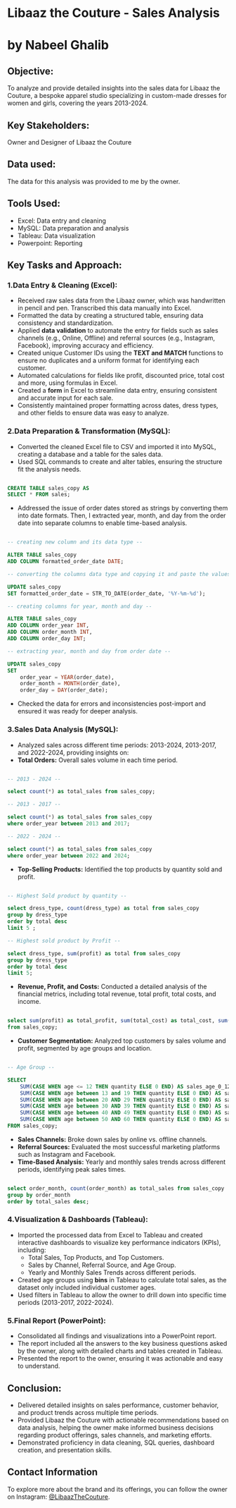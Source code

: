 # **Libaaz the Couture - Sales Analysis**
# by Nabeel Ghalib


## Objective:

To analyze and provide detailed insights into the sales data for Libaaz the Couture, a bespoke apparel studio specializing in custom-made dresses for women and girls, covering the years 2013-2024.


## Key Stakeholders:

Owner and Designer of Libaaz the Couture


## Data used:

The data for this analysis was provided to me by the owner.


## Tools Used:

- Excel: Data entry and cleaning
- MySQL: Data preparation and analysis
- Tableau: Data visualization
- Powerpoint: Reporting


## Key Tasks and Approach:

### 1.Data Entry & Cleaning (Excel):

- Received raw sales data from the Libaaz owner, which was handwritten in pencil and pen. Transcribed this data manually into Excel.
- Formatted the data by creating a structured table, ensuring data consistency and standardization.
- Applied **data validation** to automate the entry for fields such as sales channels (e.g., Online, Offline) and referral sources (e.g., Instagram, Facebook), improving accuracy and efficiency.
- Created unique Customer IDs using the **TEXT and MATCH** functions to ensure no duplicates and a uniform format for identifying each customer.
- Automated calculations for fields like profit, discounted price, total cost and more, using formulas in Excel.
- Created a **form** in Excel to streamline data entry, ensuring consistent and accurate input for each sale.
- Consistently maintained proper formatting across dates, dress types, and other fields to ensure data was easy to analyze.

### 2.Data Preparation & Transformation (MySQL):

- Converted the cleaned Excel file to CSV and imported it into MySQL, creating a database and a table for the sales data.
- Used SQL commands to create and alter tables, ensuring the structure fit the analysis needs.

```sql

CREATE TABLE sales_copy AS
SELECT * FROM sales;

```
- Addressed the issue of order dates stored as strings by converting them into date formats. Then, I extracted year, month, and day from the order date into separate columns to enable time-based analysis.

```sql

-- creating new column and its data type --

ALTER TABLE sales_copy
ADD COLUMN formatted_order_date DATE;

-- converting the columns data type and copying it and paste the values the newly created columns --

UPDATE sales_copy
SET formatted_order_date = STR_TO_DATE(order_date, '%Y-%m-%d');

-- creating columns for year, month and day --

ALTER TABLE sales_copy
ADD COLUMN order_year INT,
ADD COLUMN order_month INT,
ADD COLUMN order_day INT;

-- extracting year, month and day from order date --

UPDATE sales_copy
SET 
    order_year = YEAR(order_date),
    order_month = MONTH(order_date),
    order_day = DAY(order_date);

```

- Checked the data for errors and inconsistencies post-import and ensured it was ready for deeper analysis.

 
### 3.Sales Data Analysis (MySQL):

- Analyzed sales across different time periods: 2013-2024, 2013-2017, and 2022-2024, providing insights on:
- **Total Orders:** Overall sales volume in each time period.

```sql

-- 2013 - 2024 --

select count(*) as total_sales from sales_copy;

-- 2013 - 2017 --

select count(*) as total_sales from sales_copy
where order_year between 2013 and 2017;

-- 2022 - 2024 --

select count(*) as total_sales from sales_copy
where order_year between 2022 and 2024;

```

- **Top-Selling Products:** Identified the top products by quantity sold and profit.


```sql

-- Highest Sold product by quantity --

select dress_type, count(dress_type) as total from sales_copy 
group by dress_type
order by total desc
limit 5 ;

-- Highest sold product by Profit --

select dress_type, sum(profit) as total from sales_copy 
group by dress_type
order by total desc
limit 5;

```
- **Revenue, Profit, and Costs:** Conducted a detailed analysis of the financial metrics, including total revenue, total profit, total costs, and income.

```sql

select sum(profit) as total_profit, sum(total_cost) as total_cost, sum(discounted_price) as total_revenue, sum(income) as total_income
from sales_copy;

```
- **Customer Segmentation:** Analyzed top customers by sales volume and profit, segmented by age groups and location.

```sql

-- Age Group --

SELECT
    SUM(CASE WHEN age <= 12 THEN quantity ELSE 0 END) AS sales_age_0_12,
    SUM(CASE WHEN age between 13 and 19 THEN quantity ELSE 0 END) AS sales_age_13_19,
    SUM(CASE WHEN age between 20 AND 29 THEN quantity ELSE 0 END) AS sales_age_20_29,
    SUM(CASE WHEN age between 30 AND 39 THEN quantity ELSE 0 END) AS sales_age_30_39,
    SUM(CASE WHEN age between 40 AND 49 THEN quantity ELSE 0 END) AS sales_age_40_49,
    SUM(CASE WHEN age between 50 AND 60 THEN quantity ELSE 0 END) AS sales_age_50_60
FROM sales_copy;

```

- **Sales Channels:** Broke down sales by online vs. offline channels.
- **Referral Sources:** Evaluated the most successful marketing platforms such as Instagram and Facebook.
- **Time-Based Analysis:** Yearly and monthly sales trends across different periods, identifying peak sales times.

```sql

select order_month, count(order_month) as total_sales from sales_copy
group by order_month
order by total_sales desc;

```


### 4.Visualization & Dashboards (Tableau):

- Imported the processed data from Excel to Tableau and created interactive dashboards to visualize key performance indicators (KPIs), including:
    - Total Sales, Top Products, and Top Customers.
    - Sales by Channel, Referral Source, and Age Group.
    - Yearly and Monthly Sales Trends across different periods.
- Created age groups using **bins** in Tableau to calculate total sales, as the dataset only included individual customer ages.
- Used filters in Tableau to allow the owner to drill down into specific time periods (2013-2017, 2022-2024).


### 5.Final Report (PowerPoint):

- Consolidated all findings and visualizations into a PowerPoint report.
- The report included all the answers to the key business questions asked by the owner, along with detailed charts and tables created in Tableau.
- Presented the report to the owner, ensuring it was actionable and easy to understand.
  

## Conclusion:

- Delivered detailed insights on sales performance, customer behavior, and product trends across multiple time periods.
- Provided Libaaz the Couture with actionable recommendations based on data analysis, helping the owner make informed business decisions regarding product offerings, sales channels, and marketing efforts.
- Demonstrated proficiency in data cleaning, SQL queries, dashboard creation, and presentation skills.

## Contact Information
To explore more about the brand and its offerings, you can follow the owner on Instagram: [@LibaazTheCouture](https://www.instagram.com/libaaz_thecouture?igsh=MzkwaGk4NDUwYWp1).


